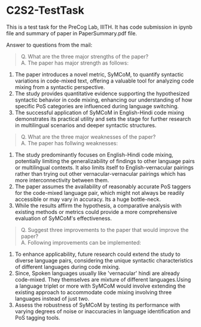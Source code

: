 # C2S2-TestTask
This is a test task for the PreCog Lab, IIITH. It has code submission in ipynb file and summary of paper in PaperSummary.pdf file.

Answer to questions from the mail:
> Q. What are the three major strengths of the paper?<br>
A. The paper has major strength as follows:
1. The paper introduces a novel metric, SyMCoM, to quantify syntactic variations in code-mixed text, offering a valuable tool for analyzing code mixing from a syntactic perspective.
2. The study provides quantitative evidence supporting the hypothesized syntactic behavior in code mixing, enhancing our understanding of how specific PoS categories are influenced during language switching.
3. The successful application of SyMCoM in English-Hindi code mixing demonstrates its practical utility and sets the stage for further research in multilingual scenarios and deeper syntactic structures.

> Q. What are the three major weaknesses of the paper? <br>
A. The paper has follwing weaknesses:
1. The study predominantly focuses on English-Hindi code mixing, potentially limiting the generalizability of findings to other language pairs or multilingual contexts. It also limits itself to English-vernacular pairings rather than trying out other vernacular-vernacular pairings which has more interconnectivity between them.
2. The paper assumes the availability of reasonably accurate PoS taggers for the code-mixed language pair, which might not always be readily accessible or may vary in accuracy. Its a huge bottle-neck.
3. While the results affirm the hypothesis, a comparative analysis with existing methods or metrics could provide a more comprehensive evaluation of SyMCoM's effectiveness.

> Q. Suggest three improvements to the paper that would improve the paper? <br>
A. Following improvements can be implemented:<br>
1. To enhance applicability, future research could extend the study to diverse language pairs, considering the unique syntactic characteristics of different languages during code mixing. 
2. Since, Spoken languages usually like 'vernacular' hindi are already code-mixed. They themselves are mixture of different languages.Using a language triplet or more with SyMCoM would involve extending the existing approach to accommodate code mixing involving three languages instead of just two.
3. Assess the robustness of SyMCoM by testing its performance with varying degrees of noise or inaccuracies in language identification and PoS tagging tools.
